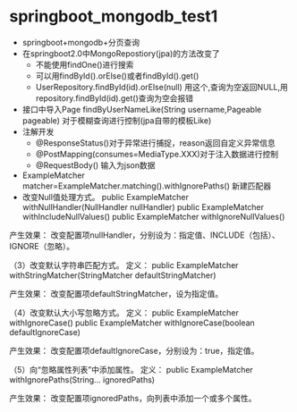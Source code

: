 # springboot_mongodb_test1
- springboot+mongodb+分页查询
- 在springboot2.0中MongoRepostiory(jpa)的方法改变了
   - 不能使用findOne()进行搜索
   - 可以用findById().orElse()或者findById().get()
   - UserRepository.findById(id).orElse(null) 用这个,查询为空返回NULL,用repository.findById(id).get()查询为空会报错
- 接口中导入Page<User> findByUserNameLike(String username,Pageable pageable) 对于模糊查询进行控制(jpa自带的模板Like)
- 注解开发
   - @ResponseStatus()对于异常进行捕捉，reason返回自定义异常信息
   - @PostMapping(consumes=MediaType.XXX)对于注入数据进行控制
   - @RequestBody() 输入为json数据
- ExampleMatcher matcher=ExampleMatcher.matching().withIgnorePaths() 新建匹配器
- 改变Null值处理方式。
public ExampleMatcher withNullHandler(NullHandler nullHandler)
public ExampleMatcher withIncludeNullValues()
public ExampleMatcher withIgnoreNullValues()

产生效果：
改变配置项nullHandler，分别设为：指定值、INCLUDE（包括）、IGNORE（忽略）。

 

（3）改变默认字符串匹配方式。
定义：
public ExampleMatcher withStringMatcher(StringMatcher defaultStringMatcher)

产生效果：
改变配置项defaultStringMatcher，设为指定值。

 

（4）改变默认大小写忽略方式。
定义：
public ExampleMatcher withIgnoreCase()
public ExampleMatcher withIgnoreCase(boolean defaultIgnoreCase)

产生效果：
改变配置项defaultIgnoreCase，分别设为：true，指定值。

 

（5）向“忽略属性列表”中添加属性。
定义：
public ExampleMatcher withIgnorePaths(String... ignoredPaths)

产生效果：
改变配置项ignoredPaths，向列表中添加一个或多个属性。

